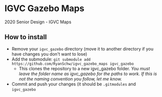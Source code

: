 # IGVC Gazebo Maps
2020 Senior Design - IGVC Maps

## How to install

* Remove your `igvc_gazebo` directory (move it to another directory if you have changes you don't want to lose)
* Add the submodule: `git submodule add https://github.com/RyanSchw/igvc_gazebo_maps igvc_gazebo`
  * This clones the repository to a new igvc_gazebo folder. *You must leave the folder name as igvc_gazebo for the paths to work. If this is not the naming convention you follow, let me know.*
* Commit and push your changes (it should be `.gitmodules` and `igvc_gazebo`
